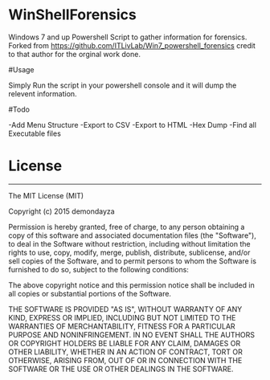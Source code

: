 # WinShellForensics
Windows 7 and up Powershell Script to gather information for forensics.
Forked from https://github.com/ITLivLab/Win7_powershell_forensics credit to that author for the orginal work done.

#Usage

Simply Run the script in your powershell console and it will dump the relevent information.


#Todo

-Add Menu Structure
-Export to CSV
-Export to HTML
-Hex Dump
-Find all Executable files

# License
---------------------------------------


The MIT License (MIT)

Copyright (c) 2015 demondayza

Permission is hereby granted, free of charge, to any person obtaining a copy
of this software and associated documentation files (the "Software"), to deal
in the Software without restriction, including without limitation the rights
to use, copy, modify, merge, publish, distribute, sublicense, and/or sell
copies of the Software, and to permit persons to whom the Software is
furnished to do so, subject to the following conditions:

The above copyright notice and this permission notice shall be included in all
copies or substantial portions of the Software.

THE SOFTWARE IS PROVIDED "AS IS", WITHOUT WARRANTY OF ANY KIND, EXPRESS OR
IMPLIED, INCLUDING BUT NOT LIMITED TO THE WARRANTIES OF MERCHANTABILITY,
FITNESS FOR A PARTICULAR PURPOSE AND NONINFRINGEMENT. IN NO EVENT SHALL THE
AUTHORS OR COPYRIGHT HOLDERS BE LIABLE FOR ANY CLAIM, DAMAGES OR OTHER
LIABILITY, WHETHER IN AN ACTION OF CONTRACT, TORT OR OTHERWISE, ARISING FROM,
OUT OF OR IN CONNECTION WITH THE SOFTWARE OR THE USE OR OTHER DEALINGS IN THE
SOFTWARE.

